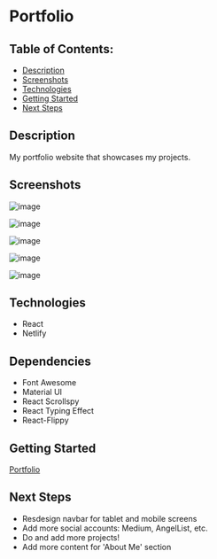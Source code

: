 # Portfolio

## Table of Contents:
- [Description](#description)
- [Screenshots](#screenshots)
- [Technologies](#technologies)
- [Getting Started](#getting-started)
- [Next Steps](#next-steps)

## Description
My portfolio website that showcases my projects.

## Screenshots
![image](https://user-images.githubusercontent.com/62129720/118218168-e94f5b80-b444-11eb-9c58-433461b3abfb.png)

![image](https://user-images.githubusercontent.com/62129720/118218224-0b48de00-b445-11eb-8139-578ffafa9542.png)

![image](https://user-images.githubusercontent.com/62129720/105609261-1bde2700-5d76-11eb-89fb-dab62d203782.png)

![image](https://user-images.githubusercontent.com/62129720/105609277-36180500-5d76-11eb-8836-7945d16eabc5.png)

![image](https://user-images.githubusercontent.com/62129720/118218297-2fa4ba80-b445-11eb-82f0-04552dfb924a.png)

## Technologies
- React
- Netlify

## Dependencies
- Font Awesome
- Material UI
- React Scrollspy
- React Typing Effect
- React-Flippy

## Getting Started
[Portfolio](https://cubasve.com)

## Next Steps
- Resdesign navbar for tablet and mobile screens
- Add more social accounts: Medium, AngelList, etc.
- Do and add more projects!
- Add more content for 'About Me' section
